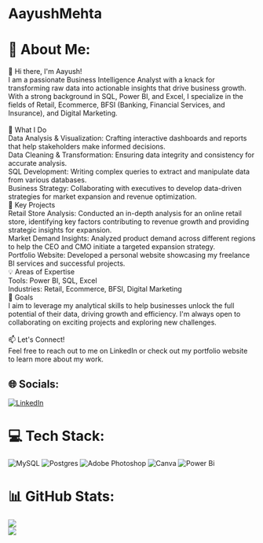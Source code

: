 # AayushMehta
# 💫 About Me:
👋 Hi there, I'm Aayush!<br>I am a passionate Business Intelligence Analyst with a knack for transforming raw data into actionable insights that drive business growth. With a strong background in SQL, Power BI, and Excel, I specialize in the fields of Retail, Ecommerce, BFSI (Banking, Financial Services, and Insurance), and Digital Marketing.<br><br>🚀 What I Do<br>Data Analysis & Visualization: Crafting interactive dashboards and reports that help stakeholders make informed decisions.<br>Data Cleaning & Transformation: Ensuring data integrity and consistency for accurate analysis.<br>SQL Development: Writing complex queries to extract and manipulate data from various databases.<br>Business Strategy: Collaborating with executives to develop data-driven strategies for market expansion and revenue optimization.<br>🌟 Key Projects<br>Retail Store Analysis: Conducted an in-depth analysis for an online retail store, identifying key factors contributing to revenue growth and providing strategic insights for expansion.<br>Market Demand Insights: Analyzed product demand across different regions to help the CEO and CMO initiate a targeted expansion strategy.<br>Portfolio Website: Developed a personal website showcasing my freelance BI services and successful projects.<br>💡 Areas of Expertise<br>Tools: Power BI, SQL, Excel<br>Industries: Retail, Ecommerce, BFSI, Digital Marketing<br>🎯 Goals<br>I aim to leverage my analytical skills to help businesses unlock the full potential of their data, driving growth and efficiency. I'm always open to collaborating on exciting projects and exploring new challenges.<br><br>📫 Let's Connect!<br>Feel free to reach out to me on LinkedIn or check out my portfolio website to learn more about my work.


## 🌐 Socials:
[![LinkedIn](https://img.shields.io/badge/LinkedIn-%230077B5.svg?logo=linkedin&logoColor=white)](https://linkedin.com/in/https://www.linkedin.com/in/aayush-mehta-37691548am) 

# 💻 Tech Stack:
![MySQL](https://img.shields.io/badge/mysql-4479A1.svg?style=for-the-badge&logo=mysql&logoColor=white) ![Postgres](https://img.shields.io/badge/postgres-%23316192.svg?style=for-the-badge&logo=postgresql&logoColor=white) ![Adobe Photoshop](https://img.shields.io/badge/adobe%20photoshop-%2331A8FF.svg?style=for-the-badge&logo=adobe%20photoshop&logoColor=white) ![Canva](https://img.shields.io/badge/Canva-%2300C4CC.svg?style=for-the-badge&logo=Canva&logoColor=white) ![Power Bi](https://img.shields.io/badge/power_bi-F2C811?style=for-the-badge&logo=powerbi&logoColor=black)
# 📊 GitHub Stats:
![](https://github-readme-stats.vercel.app/api?username=AayushM101&theme=catppuccin_latte&hide_border=true&include_all_commits=false&count_private=false)<br/>
![](https://github-readme-streak-stats.herokuapp.com/?user=AayushM101&theme=catppuccin_latte&hide_border=true)<br/>



